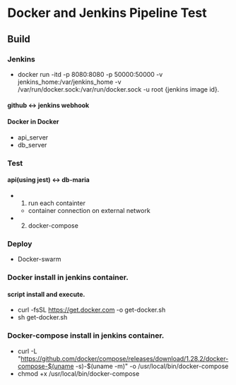 # Docker and Jenkins Pipeline Test

## Build  
### Jenkins 
- docker run -itd -p 8080:8080 -p 50000:50000 -v jenkins_home:/var/jenkins_home -v /var/run/docker.sock:/var/run/docker.sock -u root {jenkins image id}.   
#### github <-> jenkins webhook
#### Docker in Docker  
- api_server  
- db_server  

### Test
#### api(using jest) <-> db-maria  
- 1. run each containter  
  - container connection on external network
- 2. docker-compose

### Deploy
- Docker-swarm

### Docker install in jenkins container.  
#### script install and execute.  
- curl -fsSL https://get.docker.com -o get-docker.sh  
- sh get-docker.sh

### Docker-compose install in jenkins container.  
- curl -L "https://github.com/docker/compose/releases/download/1.28.2/docker-compose-$(uname -s)-$(uname -m)" -o /usr/local/bin/docker-compose  
- chmod +x /usr/local/bin/docker-compose
